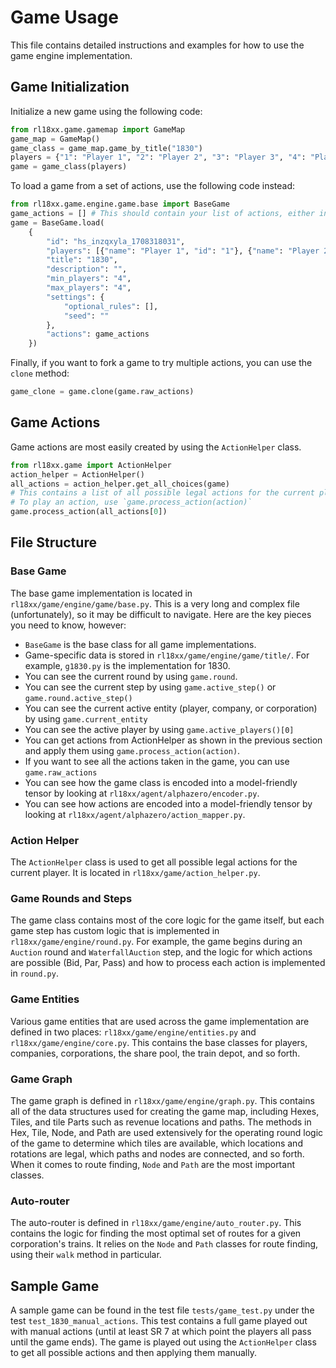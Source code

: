 # Game Usage

This file contains detailed instructions and examples for how to use the game engine implementation.

## Game Initialization

Initialize a new game using the following code:
```python
from rl18xx.game.gamemap import GameMap
game_map = GameMap()
game_class = game_map.game_by_title("1830")
players = {"1": "Player 1", "2": "Player 2", "3": "Player 3", "4": "Player 4"}
game = game_class(players)
```

To load a game from a set of actions, use the following code instead:
```python
from rl18xx.game.engine.game.base import BaseGame
game_actions = [] # This should contain your list of actions, either in object or dict form.
game = BaseGame.load(
    {
        "id": "hs_inzqxyla_1708318031",
        "players": [{"name": "Player 1", "id": "1"}, {"name": "Player 2", "id": "2"}, {"name": "Player 3", "id": "3"}, {"name": "Player 4", "id": "4"}],
        "title": "1830",
        "description": "",
        "min_players": "4",
        "max_players": "4",
        "settings": {
            "optional_rules": [],
            "seed": ""
        },
        "actions": game_actions
    })
```

Finally, if you want to fork a game to try multiple actions, you can use the `clone` method:
```python
game_clone = game.clone(game.raw_actions)
```

## Game Actions

Game actions are most easily created by using the `ActionHelper` class.

```python
from rl18xx.game import ActionHelper
action_helper = ActionHelper()
all_actions = action_helper.get_all_choices(game)
# This contains a list of all possible legal actions for the current player
# To play an action, use `game.process_action(action)`
game.process_action(all_actions[0])
```

## File Structure

### Base Game

The base game implementation is located in `rl18xx/game/engine/game/base.py`. This is a very long and complex file (unfortunately), so it may be difficult to navigate. Here are the key pieces you need to know, however:

- `BaseGame` is the base class for all game implementations.
- Game-specific data is stored in `rl18xx/game/engine/game/title/`. For example, `g1830.py` is the implementation for 1830.
- You can see the current round by using `game.round`.
- You can see the current step by using `game.active_step()` or `game.round.active_step()`
- You can see the current active entity (player, company, or corporation) by using `game.current_entity`
- You can see the active player by using `game.active_players()[0]`
- You can get actions from ActionHelper as shown in the previous section and apply them using `game.process_action(action)`.
- If you want to see all the actions taken in the game, you can use `game.raw_actions`
- You can see how the game class is encoded into a model-friendly tensor by looking at `rl18xx/agent/alphazero/encoder.py`.
- You can see how actions are encoded into a model-friendly tensor by looking at `rl18xx/agent/alphazero/action_mapper.py`.

### Action Helper

The `ActionHelper` class is used to get all possible legal actions for the current player. It is located in `rl18xx/game/action_helper.py`.

### Game Rounds and Steps

The game class contains most of the core logic for the game itself, but each game step has custom logic that is implemented in `rl18xx/game/engine/round.py`. For example, the game begins during an `Auction` round and `WaterfallAuction` step, and the logic for which actions are possible (Bid, Par, Pass) and how to process each action is implemented in `round.py`.

### Game Entities

Various game entities that are used across the game implementation are defined in two places: `rl18xx/game/engine/entities.py` and `rl18xx/game/engine/core.py`. This contains the base classes for players, companies, corporations, the share pool, the train depot, and so forth.

### Game Graph

The game graph is defined in `rl18xx/game/engine/graph.py`. This contains all of the data structures used for creating the game map, including Hexes, Tiles, and tile Parts such as revenue locations and paths. The methods in Hex, Tile, Node, and Path are used extensively for the operating round logic of the game to determine which tiles are available, which locations and rotations are legal, which paths and nodes are connected, and so forth. When it comes to route finding, `Node` and `Path` are the most important classes.

### Auto-router

The auto-router is defined in `rl18xx/game/engine/auto_router.py`. This contains the logic for finding the most optimal set of routes for a given corporation's trains. It relies on the `Node` and `Path` classes for route finding, using their `walk` method in particular.

## Sample Game

A sample game can be found in the test file `tests/game_test.py` under the test `test_1830_manual_actions`. This test contains a full game played out with manual actions (until at least SR 7 at which point the players all pass until the game ends). The game is played out using the `ActionHelper` class to get all possible actions and then applying them manually.
